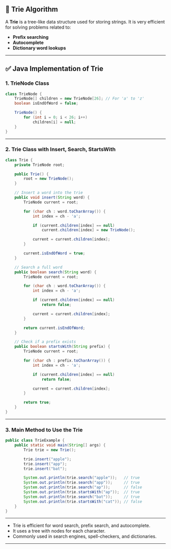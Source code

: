 

## 🔸 Trie Algorithm

A **Trie** is a tree-like data structure used for storing strings. It is very efficient for solving problems related to:

* **Prefix searching**
* **Autocomplete**
* **Dictionary word lookups**

---

## ✅ Java Implementation of Trie

### 1. TrieNode Class

```java
class TrieNode {
    TrieNode[] children = new TrieNode[26]; // For 'a' to 'z'
    boolean isEndOfWord = false;

    TrieNode() {
        for (int i = 0; i < 26; i++)
            children[i] = null;
    }
}
```

---

### 2. Trie Class with Insert, Search, StartsWith

```java
class Trie {
    private TrieNode root;

    public Trie() {
        root = new TrieNode();
    }

    // Insert a word into the trie
    public void insert(String word) {
        TrieNode current = root;

        for (char ch : word.toCharArray()) {
            int index = ch - 'a';

            if (current.children[index] == null)
                current.children[index] = new TrieNode();

            current = current.children[index];
        }

        current.isEndOfWord = true;
    }

    // Search a full word
    public boolean search(String word) {
        TrieNode current = root;

        for (char ch : word.toCharArray()) {
            int index = ch - 'a';

            if (current.children[index] == null)
                return false;

            current = current.children[index];
        }

        return current.isEndOfWord;
    }

    // Check if a prefix exists
    public boolean startsWith(String prefix) {
        TrieNode current = root;

        for (char ch : prefix.toCharArray()) {
            int index = ch - 'a';

            if (current.children[index] == null)
                return false;

            current = current.children[index];
        }

        return true;
    }
}
```

---

### 3. Main Method to Use the Trie

```java
public class TrieExample {
    public static void main(String[] args) {
        Trie trie = new Trie();

        trie.insert("apple");
        trie.insert("app");
        trie.insert("bat");

        System.out.println(trie.search("apple"));   // true
        System.out.println(trie.search("app"));     // true
        System.out.println(trie.search("ap"));      // false
        System.out.println(trie.startsWith("ap"));  // true
        System.out.println(trie.search("bat"));     // true
        System.out.println(trie.startsWith("cat")); // false
    }
}
```

---

* Trie is efficient for word search, prefix search, and autocomplete.
* It uses a tree with nodes for each character.
* Commonly used in search engines, spell-checkers, and dictionaries.

---

